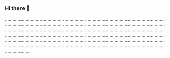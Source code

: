 ### Hi there 👋

............................................................................................................................................................................................................................................................................................................................................................................................................................................................................................................................................................................................................................................................................................................................................................................................